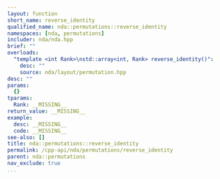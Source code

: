 ```yaml
---
layout: function
short_name: reverse_identity
qualified_name: nda::permutations::reverse_identity
namespaces: [nda, permutations]
includer: nda/nda.hpp
brief: ""
overloads:
  "template <int Rank>\nstd::array<int, Rank> reverse_identity()":
    desc: ""
    source: nda/layout/permutation.hpp
desc: ""
params:
  {}
tparams:
  Rank: __MISSING__
return_value: __MISSING__
example:
  desc: __MISSING__
  code: __MISSING__
see-also: []
title: nda::permutations::reverse_identity
permalink: /cpp-api/nda/permutations/reverse_identity
parent: nda::permutations
nav_exclude: true
...
```


